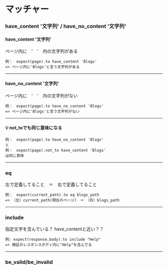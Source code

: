 # マッチャー

### have_content '文字列' / have_no_content '文字列'  

#### have_content '文字列'
ページ内に　'　'　内の文字列がある    
~~~
例：　expect(page).to have_content 'Blogs'
=> ページ内に'Blogs'と言う文字列がある
~~~
***

#### have_no_content '文字列'   
ページ内に　'　'　内の文字列がない    
~~~
例：　expect(page).to have_no_content 'Blogs'
=> ページ内に'Blogs'と言う文字列がない
~~~
***

#### 💡 not_toでも同じ意味になる
~~~
例：　expect(page).to have_no_content 'Blogs'
と
例：　expect(page).not_to have_content 'Blogs'
は同じ意味
~~~
***

### eq    
左で定義してること　＝　右で定義してること
~~~
例：　expect(current_path).to eq blogs_path
=> （左）current_path(現在のページ)　＝　（右）blogs_path
~~~
***

### include
指定文字を含んでいる？
have_contentと近い？？
~~~
例: expect(response.body).to include "Help"
=> 検証のレスポンスボディ内に"Help"を含んでる
~~~
***

### be_valid/be_invalid
